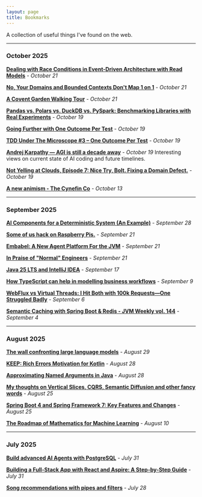 ```yaml
---
layout: page
title: Bookmarks
---
```


A collection of useful things I've found on the web.

---

### October 2025

**[Dealing with Race Conditions in Event-Driven Architecture with Read Models](https://open.substack.com/pub/architectureweekly/p/dealing-with-race-conditions-in-event?utm_source=share&utm_medium=android&r=j1l7m)** - *October 21*

**[No, Your Domains and Bounded Contexts Don't Map 1 on 1](https://verraes.net/2025/08/domain-and-bounded-contexts-dont-map-one-on-one/)** - *October 21*

**[A Covent Garden Walking Tour](https://www.nytimes.com/1978/02/05/archives/14-covent-garden-walking-tour-wandering-on-foot-in-covent-garden.html?smid=nytcore-android-share)** - *October 21*

**[Pandas vs. Polars vs. DuckDB vs. PySpark: Benchmarking Libraries with Real Experiments](https://open.substack.com/pub/pipeline2insights/p/pandas-vs-polars-vs-duckdb-vs-pyspark-benchmarking-real-experiments?utm_source=share&utm_medium=android&r=j1l7m)** - *October 19*

**[Going Further with One Outcome Per Test](https://blog.thecodewhisperer.com/permalink/going-further-with-one-outcome-per-test)** - *October 19*

**[TDD Under The Microscope #3 – One Outcome Per Test](https://codemanship.wordpress.com/2025/10/13/tdd-under-the-microscope-3-one-outcome-per-test/)** - *October 19*

**[Andrej Karpathy — AGI is still a decade away](https://www.dwarkesh.com/p/andrej-karpathy)** - *October 19*
Interesting views on current state of AI coding and future timelines.

**[Not Yelling at Clouds, Episode 7: Nice Try, Bolt. Fixing a Domain Defect.](https://www.linkedin.com/redir/redirect/?url=https%3A%2F%2Fyoutube%2Ecom%2Fwatch%3Fv%3DcDOE0ZM6nPo%26si%3DPOqn-IWocgd1OmGc&urlhash=lISw&isSdui=true)** - *October 19*

**[A new animism - The Cynefin Co](https://thecynefin.co/a-new-animism/)** - *October 13*

---

### September 2025

**[AI Components for a Deterministic System (An Example)](https://www.domainlanguage.com/articles/ai-components-deterministic-system/)** - *September 28*

**[Some of us hack on Raspberry Pis.](https://www.linkedin.com/posts/shanselman_some-of-us-hack-on-raspberry-pis-some-of-activity-7373807532592738304-9vgP?utm_source=share&utm_medium=member_android&rcm=ACoAAACmXf4B8_MddEQprP34eTYn-rbE--Vn5Ic)** - *September 21*

**[Embabel: A New Agent Platform For the JVM](https://medium.com/@springrod/embabel-a-new-agent-platform-for-the-jvm-1c83402e0014)** - *September 21*

**[In Praise of "Normal" Engineers](http://charity.wtf/2025/06/19/in-praise-of-normal-engineers/amp/)** - *September 21*

**[Java 25 LTS and IntelliJ IDEA](https://search.app/DJkMC)** - *September 17*

**[How TypeScript can help in modelling business workflows](https://event-driven.io/en/how_to_have_fun_with_typescript_and_workflow/)** - *September 9*

**[WebFlux vs Virtual Threads: I Hit Both with 100k Requests—One Struggled Badly](https://medium.com/@kp9810113/webflux-vs-virtual-threads-i-hit-both-with-100k-requests-one-struggled-badly-9f89f1c7163b)** - *September 6*

**[Semantic Caching with Spring Boot & Redis - JVM Weekly vol. 144](https://open.substack.com/pub/vived/p/semantic-caching-with-spring-boot?utm_source=share&utm_medium=android&r=j1l7m)** - *September 4*

---

### August 2025

**[The wall confronting large language models](https://arxiv.org/html/2507.19703v1)** - *August 29*

**[KEEP: Rich Errors Motivation for Kotlin](https://github.com/Kotlin/KEEP/blob/main/proposals/KEEP-0441-rich-errors-motivation.md?utm_source=substack&utm_medium=email)** - *August 28*

**[Approximating Named Arguments in Java](https://mccue.dev/pages/8-13-25-approximating-named-arguments?utm_source=chatgpt.com&utm_medium=email)** - *August 28*

**[My thoughts on Vertical Slices, CQRS, Semantic Diffusion and other fancy words](https://www.architecture-weekly.com/p/my-thoughts-on-vertical-slices-cqrs)** - *August 25*

**[Spring Boot 4 and Spring Framework 7: Key Features and Changes](https://share.google/Bi8JQeWZmaz3l05PR)** - *August 25*

**[The Roadmap of Mathematics for Machine Learning](https://open.substack.com/pub/thepalindrome/p/the-roadmap-of-mathematics-for-machine-learning?utm_source=share&utm_medium=android&r=j1l7m)** - *August 10*

---

### July 2025

**[Build advanced AI Agents with PostgreSQL](https://m.youtube.com/watch?v=m9x93eqwow8)** - *July 31*

**[Building a Full-Stack App with React and Aspire: A Step-by-Step Guide](https://devblogs.microsoft.com/dotnet/new-aspire-app-with-react/)** - *July 31*

**[Song recommendations with pipes and filters](https://blog.ploeh.dk/2025/07/14/song-recommendations-with-pipes-and-filters/)** - *July 28*
